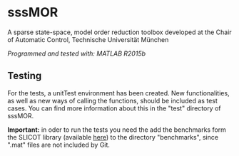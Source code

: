 # sssMOR
A sparse state-space, model order reduction toolbox developed at the Chair of 
Automatic Control, Technische Universität München

*Programmed and tested with: MATLAB R2015b*

## Testing

For the tests, a unitTest environment has been created. New functionalities, as well as new ways of calling the functions, should be included as test cases. You can find more information about this in the "test" directory of sssMOR.

**Important:** in oder to run the tests you need the add the benchmarks form the SLICOT library (available [here](http://www.icm.tu-bs.de/NICONET/benchmodred.html)) to the directory "benchmarks", since ".mat" files are not included by Git.